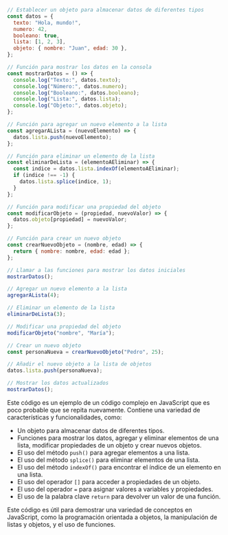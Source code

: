 ```javascript
// Establecer un objeto para almacenar datos de diferentes tipos
const datos = {
  texto: "Hola, mundo!",
  numero: 42,
  booleano: true,
  lista: [1, 2, 3],
  objeto: { nombre: "Juan", edad: 30 },
};

// Función para mostrar los datos en la consola
const mostrarDatos = () => {
  console.log("Texto:", datos.texto);
  console.log("Número:", datos.numero);
  console.log("Booleano:", datos.booleano);
  console.log("Lista:", datos.lista);
  console.log("Objeto:", datos.objeto);
};

// Función para agregar un nuevo elemento a la lista
const agregarALista = (nuevoElemento) => {
  datos.lista.push(nuevoElemento);
};

// Función para eliminar un elemento de la lista
const eliminarDeLista = (elementoAEliminar) => {
  const indice = datos.lista.indexOf(elementoAEliminar);
  if (indice !== -1) {
    datos.lista.splice(indice, 1);
  }
};

// Función para modificar una propiedad del objeto
const modificarObjeto = (propiedad, nuevoValor) => {
  datos.objeto[propiedad] = nuevoValor;
};

// Función para crear un nuevo objeto
const crearNuevoObjeto = (nombre, edad) => {
  return { nombre: nombre, edad: edad };
};

// Llamar a las funciones para mostrar los datos iniciales
mostrarDatos();

// Agregar un nuevo elemento a la lista
agregarALista(4);

// Eliminar un elemento de la lista
eliminarDeLista(3);

// Modificar una propiedad del objeto
modificarObjeto("nombre", "María");

// Crear un nuevo objeto
const personaNueva = crearNuevoObjeto("Pedro", 25);

// Añadir el nuevo objeto a la lista de objetos
datos.lista.push(personaNueva);

// Mostrar los datos actualizados
mostrarDatos();
```

Este código es un ejemplo de un código complejo en JavaScript que es poco probable que se repita nuevamente. Contiene una variedad de características y funcionalidades, como:

* Un objeto para almacenar datos de diferentes tipos.
* Funciones para mostrar los datos, agregar y eliminar elementos de una lista, modificar propiedades de un objeto y crear nuevos objetos.
* El uso del método `push()` para agregar elementos a una lista.
* El uso del método `splice()` para eliminar elementos de una lista.
* El uso del método `indexOf()` para encontrar el índice de un elemento en una lista.
* El uso del operador `[]` para acceder a propiedades de un objeto.
* El uso del operador `=` para asignar valores a variables y propiedades.
* El uso de la palabra clave `return` para devolver un valor de una función.

Este código es útil para demostrar una variedad de conceptos en JavaScript, como la programación orientada a objetos, la manipulación de listas y objetos, y el uso de funciones.
